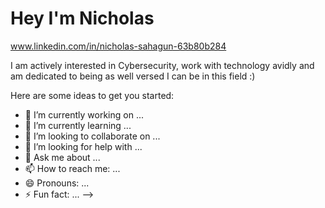 # Hey I'm Nicholas 
www.linkedin.com/in/nicholas-sahagun-63b80b284

I am actively interested in Cybersecurity, work with technology avidly and am dedicated to being as well versed I can be in this field :)

Here are some ideas to get you started:

- 🔭 I’m currently working on ...
- 🌱 I’m currently learning ...
- 👯 I’m looking to collaborate on ...
- 🤔 I’m looking for help with ...
- 💬 Ask me about ...
- 📫 How to reach me: ...
- 😄 Pronouns: ...
- ⚡ Fun fact: ...
-->
